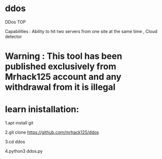 # ddos

DDos TOP

Capabilities : Ability to hit two servers from one site at the same time , Cloud detector

# Warning : This tool has been published exclusively from Mrhack125 account and any withdrawal from it is illegal


# learn inistallation:

1.apt install git

2.git clone https://github.com/mrhack125/ddos

3.cd ddos

4.python3 ddos.py
